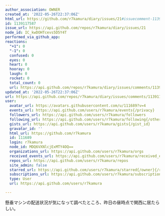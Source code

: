```yaml
---
author_association: OWNER
created_at: '2022-05-26T22:37:06Z'
html_url: https://github.com/r7kamura/diary/issues/21#issuecomment-1139117587
id: 1139117587
issue_url: https://api.github.com/repos/r7kamura/diary/issues/21
node_id: IC_kwDOHTcevs5D5Y4T
performed_via_github_app: 
reactions:
  "+1": 0
  "-1": 0
  confused: 0
  eyes: 0
  heart: 0
  hooray: 0
  laugh: 0
  rocket: 0
  total_count: 0
  url: https://api.github.com/repos/r7kamura/diary/issues/comments/1139117587/reactions
updated_at: '2022-05-26T22:37:06Z'
url: https://api.github.com/repos/r7kamura/diary/issues/comments/1139117587
user:
  avatar_url: https://avatars.githubusercontent.com/u/111689?v=4
  events_url: https://api.github.com/users/r7kamura/events{/privacy}
  followers_url: https://api.github.com/users/r7kamura/followers
  following_url: https://api.github.com/users/r7kamura/following{/other_user}
  gists_url: https://api.github.com/users/r7kamura/gists{/gist_id}
  gravatar_id: ''
  html_url: https://github.com/r7kamura
  id: 111689
  login: r7kamura
  node_id: MDQ6VXNlcjExMTY4OQ==
  organizations_url: https://api.github.com/users/r7kamura/orgs
  received_events_url: https://api.github.com/users/r7kamura/received_events
  repos_url: https://api.github.com/users/r7kamura/repos
  site_admin: false
  starred_url: https://api.github.com/users/r7kamura/starred{/owner}{/repo}
  subscriptions_url: https://api.github.com/users/r7kamura/subscriptions
  type: User
  url: https://api.github.com/users/r7kamura

---
```

懸垂マシンの配送状況が気になって調べたところ、昨日の昼時点で関西に居たらしい。